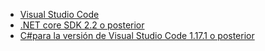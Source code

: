 * [Visual Studio Code](https://code.visualstudio.com/download)
* [.NET core SDK 2.2 o posterior](https://www.microsoft.com/net/download/all)
* [C#para la versión de Visual Studio Code 1.17.1 o posterior](https://marketplace.visualstudio.com/items?itemName=ms-vscode.csharp)